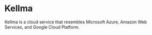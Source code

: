 # Kellma

Kellma is a cloud service that resembles Microsoft Azure, Amazon Web Services, and Google Cloud Platform. 
